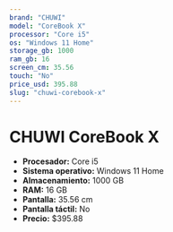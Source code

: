 ```yaml
---
brand: "CHUWI"
model: "CoreBook X"
processor: "Core i5"
os: "Windows 11 Home"
storage_gb: 1000
ram_gb: 16
screen_cm: 35.56
touch: "No"
price_usd: 395.88
slug: "chuwi-corebook-x"
---
```


# CHUWI CoreBook X

- **Procesador:** Core i5
- **Sistema operativo:** Windows 11 Home
- **Almacenamiento:** 1000 GB
- **RAM:** 16 GB
- **Pantalla:** 35.56 cm
- **Pantalla táctil:** No
- **Precio:** $395.88
